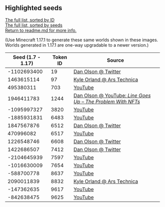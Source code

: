 ## Highlighted seeds

[The full list, sorted by ID](minecraft-world-seeds-from-nftworlds2021.csv)  
[The full list, sorted by seeds](minecraft-world-seeds-from-nftworlds2021.sortedbyseeds.csv)  
[Return to readme.md for more info.](https://github.com/theinstantmatrix/minecraft-world-seeds-from-nftworlds2021#readme)

(Use Minecraft 1.17.1 to generate these same worlds shown in these images. Worlds generated in 1.17.1 are one-way upgradable to a newer version.)

| Seed (1.7 \- 1.17) | Token ID | Source |
|--------------------|----------|--------|
| \-1102693400       | 19       | [Dan Olson @ Twitter](https://twitter.com/FoldableHuman/status/1446741682519621635) |
| 1463615114         | 97       | [Kyle Orland @ Ars Technica](https://arstechnica.com/gaming/2022/07/blockchain-blocked-from-minecraft-blocks-out-new-block-game-path/) |
| 495380311          | 703      | [YouTube](https://web.archive.org/web/20220805211751if_/https://i.imgur.com/Yya50uB.gif) |
| 1946411783         | 1244     | [Dan Olson @ YouTube: *Line Goes Up – The Problem With NFTs*](https://www.youtube.com/watch?v=YQ_xWvX1n9g&t=3545s) |
| \-1095997327       | 3820     | [YouTube](https://web.archive.org/web/20220805205152if_/https://i.imgur.com/MyXRUpT.jpg) |
| \-1885931831       | 6483     | [YouTube](https://web.archive.org/web/20230127181721if_/https://i.imgur.com/wNapmDF.gif) |
| 1847567876         | 6512     | [Dan Olson @ Twitter](https://twitter.com/FoldableHuman/status/1448411095824175105) |
| 470996082          | 6517     | [YouTube](https://web.archive.org/web/20220805205301if_/https://i.imgur.com/rUVqpB6.jpg) |
| 1226548746         | 6608     | [Dan Olson @ Twitter](https://twitter.com/FoldableHuman/status/1448411095824175105) |
| 1422686507         | 7412     | [Dan Olson @ Twitter](https://twitter.com/FoldableHuman/status/1448411095824175105) |
| \-2104645939       | 7597     | [YouTube](https://web.archive.org/web/20220805211751if_/https://i.imgur.com/Yya50uB.gif) |
| \-1016630009       | 7654     | [YouTube](https://web.archive.org/web/20220805205406if_/https://i.imgur.com/ny3vKSN.jpg) |
| \-588700778        | 8637     | [YouTube](https://web.archive.org/web/20220805211751if_/https://i.imgur.com/Yya50uB.gif) |
| 2090011839         | 8832     | [Kyle Orland @ Ars Technica](https://arstechnica.com/gaming/2022/07/blockchain-blocked-from-minecraft-blocks-out-new-block-game-path/) |
| \-147362635        | 9617     | [YouTube](https://web.archive.org/web/20220805205710if_/https://i.imgur.com/uQVUHW7.jpg) |
| \-842638475        | 9625     | [YouTube](https://web.archive.org/web/20220805205757if_/https://i.imgur.com/qmILFti.jpg) |
